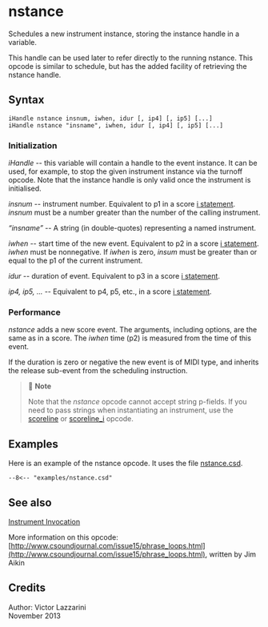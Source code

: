 <!--
id:nstance
category:Instrument Control:Invocation
-->
# nstance
Schedules a new instrument instance, storing the instance handle in a variable.

This handle can be used later to refer directly to the running nstance. This opcode is similar to schedule, but has the added facility of retrieving the nstance handle.

## Syntax
``` csound-orc
iHandle nstance insnum, iwhen, idur [, ip4] [, ip5] [...]
iHandle nstance "insname", iwhen, idur [, ip4] [, ip5] [...]
```

### Initialization

_iHandle_ -- this variable will contain a handle to the event instance. It can be used, for example, to stop the given instrument instance via the turnoff opcode. Note that the instance handle is only valid once the instrument is initialised.

_insnum_ -- instrument number. Equivalent to p1 in a score [i statement](../../scoregens/i). _insnum_ must be a number greater than the number of the calling instrument.

_&#8220;insname&#8221;_ -- A string (in double-quotes) representing a named instrument.

_iwhen_ -- start time of the new event. Equivalent to p2 in a score [i statement](../../scoregens/i). _iwhen_ must be nonnegative. If _iwhen_ is zero, _insum_ must be greater than or equal to the p1 of the current instrument.

_idur_ -- duration of event. Equivalent to p3 in a score [i statement](../../scoregens/i).

_ip4, ip5, ..._ -- Equivalent to p4, p5, etc., in a score [i statement](../../scoregens/i).

### Performance

_nstance_ adds a new score event. The arguments, including options, are the same as in a score. The _iwhen_ time (p2) is measured from the time of this event.

If the duration is zero or negative the new event is of MIDI type, and inherits the release sub-event from the scheduling instruction.

> :memo: **Note**
>
> Note that the _nstance_ opcode cannot accept string p-fields. If you need to pass strings when instantiating an instrument, use the [scoreline](../../opcodes/scoreline) or [scoreline_i](../../opcodes/scoreline_i) opcode.

## Examples

Here is an example of the nstance opcode. It uses the file [nstance.csd](../../examples/nstance.csd).

``` csound-csd title="Example of the nstance opcode." linenums="1"
--8<-- "examples/nstance.csd"
```

## See also

[Instrument Invocation](../../control/invocat)

More information on this opcode: [http://www.csoundjournal.com/issue15/phrase_loops.html](http://www.csoundjournal.com/issue15/phrase_loops.html), written by Jim Aikin

## Credits

Author: Victor Lazzarini<br>
November 2013<br>
